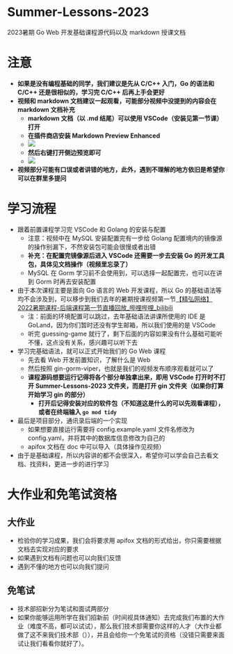 # Summer-Lessons-2023
2023暑期 Go Web 开发基础课程源代码以及 markdown 授课文档

# 注意
+ **如果是没有编程基础的同学，我们建议是先从 C/C++ 入门，Go 的语法和 C/C++ 还是很相似的，学习完 C/C++ 后再上手会更好**
+ **视频和 markdown 文档建议一起观看，可能部分视频中没提到的内容会在markdown 文档补充**
	+ **markdown 文档（以 .md 结尾）可以使用 VSCode（安装见第一节课） 打开**
	+ **在插件商店安装 Markdown Preview Enhanced**
	+ ![](https://image.bluebird.icu/img/231293dd-8d19-4425-8bad-c0b53b843f61.webp)
	+ **然后右键打开侧边预览即可**
	+ ![](https://download.tooc.xlj0.com/uploads/160/%E5%BE%AE%E4%BF%A1%E6%88%AA%E5%9B%BE_20230815175333.png)
+ **视频部分可能有口误或者讲错的地方，此外，遇到不理解的地方依旧是希望你可以在群里多提问**

# 学习流程
+ 跟着前置课程学习完 VSCode 和 Golang 的安装与配置
	+ 注意：视频中在 MySQL 安装配置完有一步给 Golang 配置境内的镜像源的操作别漏下，不然安装包可能会很慢或者出错
	+ **补充：在配置完镜像源后进入 VSCode 还需要一步去安装 Go 的开发工具包，具体见文档操作（视频里忘录了）**
	+ MySQL 在 Gorm 学习前不会使用到，可以选择一起配置完，也可以在讲到 Gorm 时再去安装配置
+ 由于本次课程主要是面向 Go 语言的 Web 开发课程，所以 Go 的基础语法等均不会涉及到，可以移步到我们去年的暑期授课视频第一节[【精弘网络】2022暑期课程-后端课程第一节直播回放_哔哩哔哩_bilibili](https://www.bilibili.com/video/BV1ud4y1o7Yt/?vd_source=43db43acaedd8464c1dd6f9669001984)
	+ 注：前面的环境配置可以跳过，去年基础语法讲课所使用的 IDE 是 GoLand，因为你们暂时还没有学生邮箱，所以我们使用的是 VSCode
	+ 听完 guessing-game 就行了，剩下后面的内容如果没有什么基础可能听不懂，这点没有关系，感兴趣可以听下去
+ 学习完基础语法，就可以正式开始我们的 Go Web 课程
	+ 先去看 Web 开发前置知识，了解什么是 Web
	+ 然后按照 gin-gorm-viper，也就是我们的视频发布顺序观看就可以了
    + **课程源码想要运行记得将各个部分单独拿出来，即用 VSCode 打开时不打开 Summer-Lessons-2023 文件夹，而是打开 gin 文件夹（如果你打算开始学习 gin 的部分）**
        + **打开后记得安装对应的软件包（不知道这是什么的可以先观看课程），或者在终端输入 `go mod tidy`**
+ 最后是项目部分，通讯录后端的一个实现
    + 如果想要直接运行需要将 config.example.yaml 文件名修改为 config.yaml，并将其中的数据库信息修改为自己的
    + apifox 文档在 doc 中可以导入（具体操作见视频）
+ 由于是基础课程，所以内容讲的都不会很深入，希望你可以学会自己去看文档、找资料，更进一步的进行学习

# 大作业和免笔试资格
## 大作业
+ 检验你的学习成果，我们会将要求用 apifox 文档的形式给出，你只需要根据文档去实现对应的要求
+ 如果遇到文档有问题也可以向我们反馈
+ 遇到不懂的地方也可以向我们提问
## 免笔试
+ 技术部招新分为笔试和面试两部分
+ 如果你能够运用所学在我们招新前（时间视具体通知）去完成我们布置的大作业（难度不高，都可以试试），那么我们技术部需要你这样的人才（大作业都做了这不来我们技术部（）），并且会给你一个免笔试的资格（没错只需要来面试让我们看看你就好了）。